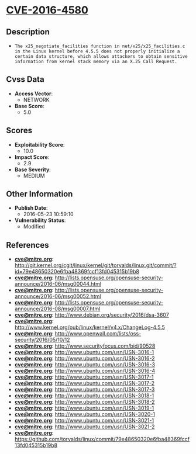 
# [CVE-2016-4580](http://git.kernel.org/cgit/linux/kernel/git/torvalds/linux.git/commit/?id=79e48650320e6fba48369fccf13fd045315b19b8)

## Description

- `The x25_negotiate_facilities function in net/x25/x25_facilities.c in the Linux kernel before 4.5.5 does not properly initialize a certain data structure, which allows attackers to obtain sensitive information from kernel stack memory via an X.25 Call Request.`

## Cvss Data

- **Access Vector**:
  - NETWORK
- **Base Score**:
  - 5.0

## Scores

- **Exploitability Score**:
  - 10.0
- **Impact Score**:
  - 2.9
- **Base Severity**:
  - MEDIUM

## Other Information

- **Publish Date**:
  - 2016-05-23 10:59:10
- **Vulnerability Status**:
  - Modified

## References

- **cve@mitre.org**: http://git.kernel.org/cgit/linux/kernel/git/torvalds/linux.git/commit/?id=79e48650320e6fba48369fccf13fd045315b19b8
- **cve@mitre.org**: http://lists.opensuse.org/opensuse-security-announce/2016-06/msg00044.html
- **cve@mitre.org**: http://lists.opensuse.org/opensuse-security-announce/2016-06/msg00052.html
- **cve@mitre.org**: http://lists.opensuse.org/opensuse-security-announce/2016-08/msg00007.html
- **cve@mitre.org**: http://www.debian.org/security/2016/dsa-3607
- **cve@mitre.org**: http://www.kernel.org/pub/linux/kernel/v4.x/ChangeLog-4.5.5
- **cve@mitre.org**: http://www.openwall.com/lists/oss-security/2016/05/10/12
- **cve@mitre.org**: http://www.securityfocus.com/bid/90528
- **cve@mitre.org**: http://www.ubuntu.com/usn/USN-3016-1
- **cve@mitre.org**: http://www.ubuntu.com/usn/USN-3016-2
- **cve@mitre.org**: http://www.ubuntu.com/usn/USN-3016-3
- **cve@mitre.org**: http://www.ubuntu.com/usn/USN-3016-4
- **cve@mitre.org**: http://www.ubuntu.com/usn/USN-3017-1
- **cve@mitre.org**: http://www.ubuntu.com/usn/USN-3017-2
- **cve@mitre.org**: http://www.ubuntu.com/usn/USN-3017-3
- **cve@mitre.org**: http://www.ubuntu.com/usn/USN-3018-1
- **cve@mitre.org**: http://www.ubuntu.com/usn/USN-3018-2
- **cve@mitre.org**: http://www.ubuntu.com/usn/USN-3019-1
- **cve@mitre.org**: http://www.ubuntu.com/usn/USN-3020-1
- **cve@mitre.org**: http://www.ubuntu.com/usn/USN-3021-1
- **cve@mitre.org**: http://www.ubuntu.com/usn/USN-3021-2
- **cve@mitre.org**: https://github.com/torvalds/linux/commit/79e48650320e6fba48369fccf13fd045315b19b8
